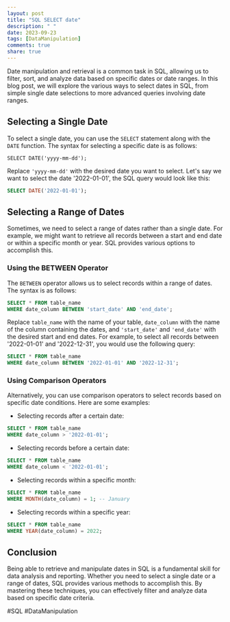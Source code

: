 ```yaml
---
layout: post
title: "SQL SELECT date"
description: " "
date: 2023-09-23
tags: [DataManipulation]
comments: true
share: true
---
```


Date manipulation and retrieval is a common task in SQL, allowing us to filter, sort, and analyze data based on specific dates or date ranges. In this blog post, we will explore the various ways to select dates in SQL, from simple single date selections to more advanced queries involving date ranges.

## Selecting a Single Date

To select a single date, you can use the `SELECT` statement along with the `DATE` function. The syntax for selecting a specific date is as follows:

```
SELECT DATE('yyyy-mm-dd');
```

Replace `'yyyy-mm-dd'` with the desired date you want to select. Let's say we want to select the date '2022-01-01', the SQL query would look like this:

```sql
SELECT DATE('2022-01-01');
```

## Selecting a Range of Dates

Sometimes, we need to select a range of dates rather than a single date. For example, we might want to retrieve all records between a start and end date or within a specific month or year. SQL provides various options to accomplish this.

### Using the BETWEEN Operator

The `BETWEEN` operator allows us to select records within a range of dates. The syntax is as follows:

```sql
SELECT * FROM table_name
WHERE date_column BETWEEN 'start_date' AND 'end_date';
```

Replace `table_name` with the name of your table, `date_column` with the name of the column containing the dates, and `'start_date'` and `'end_date'` with the desired start and end dates. For example, to select all records between '2022-01-01' and '2022-12-31', you would use the following query:

```sql
SELECT * FROM table_name
WHERE date_column BETWEEN '2022-01-01' AND '2022-12-31';
```

### Using Comparison Operators

Alternatively, you can use comparison operators to select records based on specific date conditions. Here are some examples:

- Selecting records after a certain date:

```sql
SELECT * FROM table_name
WHERE date_column > '2022-01-01';
```

- Selecting records before a certain date:

```sql
SELECT * FROM table_name
WHERE date_column < '2022-01-01';
```

- Selecting records within a specific month:

```sql
SELECT * FROM table_name
WHERE MONTH(date_column) = 1; -- January
```

- Selecting records within a specific year:

```sql
SELECT * FROM table_name
WHERE YEAR(date_column) = 2022;
```

## Conclusion

Being able to retrieve and manipulate dates in SQL is a fundamental skill for data analysis and reporting. Whether you need to select a single date or a range of dates, SQL provides various methods to accomplish this. By mastering these techniques, you can effectively filter and analyze data based on specific date criteria.

#SQL #DataManipulation